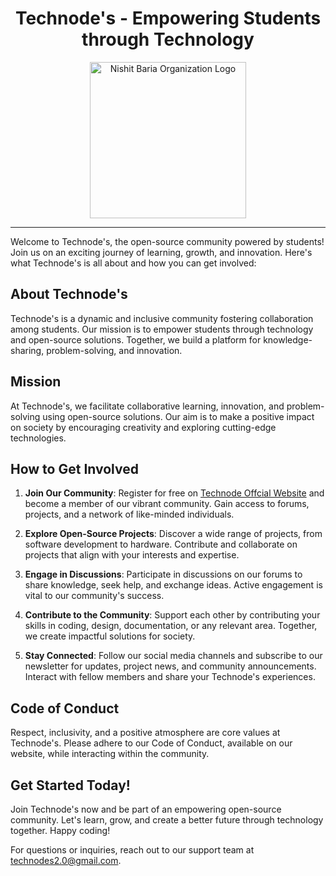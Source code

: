<h1 align="center">  Technode's - Empowering Students through Technology    </h1>

<div align="center">
  <img src="https://avatars.githubusercontent.com/u/122171178?s=200&v=4" alt="Nishit Baria Organization Logo" width="250px" />
</div>

<hr>

Welcome to Technode's, the open-source community powered by students! Join us on an exciting journey of learning, growth, and innovation. Here's what Technode's is all about and how you can get involved:

## About Technode's

Technode's is a dynamic and inclusive community fostering collaboration among students. Our mission is to empower students through technology and open-source solutions. Together, we build a platform for knowledge-sharing, problem-solving, and innovation.

## Mission

At Technode's, we facilitate collaborative learning, innovation, and problem-solving using open-source solutions. Our aim is to make a positive impact on society by encouraging creativity and exploring cutting-edge technologies.

## How to Get Involved

1. **Join Our Community**: Register for free on [Technode Offcial Website](https://technodes.netlify.app/) and become a member of our vibrant community. Gain access to forums, projects, and a network of like-minded individuals.

2. **Explore Open-Source Projects**: Discover a wide range of projects, from software development to hardware. Contribute and collaborate on projects that align with your interests and expertise.

3. **Engage in Discussions**: Participate in discussions on our forums to share knowledge, seek help, and exchange ideas. Active engagement is vital to our community's success.

4. **Contribute to the Community**: Support each other by contributing your skills in coding, design, documentation, or any relevant area. Together, we create impactful solutions for society.

5. **Stay Connected**: Follow our social media channels and subscribe to our newsletter for updates, project news, and community announcements. Interact with fellow members and share your Technode's experiences.

## Code of Conduct

Respect, inclusivity, and a positive atmosphere are core values at Technode's. Please adhere to our Code of Conduct, available on our website, while interacting within the community.

## Get Started Today!

Join Technode's now and be part of an empowering open-source community. Let's learn, grow, and create a better future through technology together. Happy coding!

For questions or inquiries, reach out to our support team at [technodes2.0@gmail.com](mailto:technodes2.0@gmail.com).
